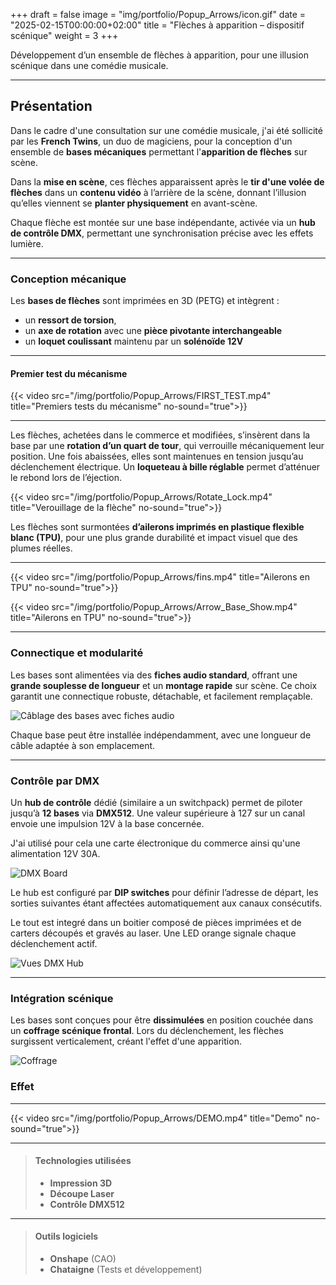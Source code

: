 +++
draft = false
image = "img/portfolio/Popup_Arrows/icon.gif"
date = "2025-02-15T00:00:00+02:00"
title = "Flèches à apparition – dispositif scénique"
weight = 3
+++

Développement d’un ensemble de flèches à apparition, pour une illusion scénique dans une comédie musicale.
<!--more-->

---

## Présentation

Dans le cadre d'une consultation sur une comédie musicale, j'ai été sollicité par les **French Twins**, un duo de magiciens, pour la conception d'un ensemble de **bases mécaniques** permettant l'**apparition de flèches** sur scène.

Dans la **mise en scène**, ces flèches apparaissent après le **tir d'une volée de flèches** dans un **contenu vidéo** à l’arrière de la scène, donnant l’illusion qu’elles viennent se **planter physiquement** en avant-scène.

Chaque flèche est montée sur une base indépendante, activée via un **hub de contrôle DMX**, permettant une synchronisation précise avec les effets lumière.

---

### Conception mécanique

Les **bases de flèches** sont imprimées en 3D (PETG) et intègrent :

- un **ressort de torsion**,
- un **axe de rotation** avec une **pièce pivotante interchangeable**
- un **loquet coulissant** maintenu par un **solénoïde 12V**

---

#### **Premier test du mécanisme**

{{< video src="/img/portfolio/Popup_Arrows/FIRST_TEST.mp4" title="Premiers tests du mécanisme" no-sound="true">}}  

---
  
Les flèches, achetées dans le commerce et modifiées, s’insèrent dans la base par une **rotation d’un quart de tour**, qui verrouille mécaniquement leur position. Une fois abaissées, elles sont maintenues en tension jusqu’au déclenchement électrique. Un **loqueteau à bille réglable** permet d’atténuer le rebond lors de l’éjection.

{{< video src="/img/portfolio/Popup_Arrows/Rotate_Lock.mp4" title="Verouillage de la flèche" no-sound="true">}}  

Les flèches sont surmontées **d’ailerons imprimés en plastique flexible blanc (TPU)**, pour une plus grande durabilité et impact visuel que des plumes réelles.

---

{{< video src="/img/portfolio/Popup_Arrows/fins.mp4" title="Ailerons en TPU" no-sound="true">}}  

{{< video src="/img/portfolio/Popup_Arrows/Arrow_Base_Show.mp4" title="Ailerons en TPU" no-sound="true">}}  

---

### Connectique et modularité

Les bases sont alimentées via des **fiches audio standard**, offrant une **grande souplesse de longueur** et un **montage rapide** sur scène. Ce choix garantit une connectique robuste, détachable, et facilement remplaçable.

![Câblage des bases avec fiches audio](/img/portfolio/Popup_Arrows/Audio_Connector.png)

Chaque base peut être installée indépendamment, avec une longueur de câble adaptée à son emplacement.

---

### Contrôle par DMX

Un **hub de contrôle** dédié (similaire a un switchpack) permet de piloter jusqu’à **12 bases** via **DMX512**. Une valeur supérieure à 127 sur un canal envoie une impulsion 12V à la base concernée.

J'ai utilisé pour cela une carte électronique du commerce ainsi qu'une alimentation 12V 30A.

![DMX Board](/img/portfolio/Popup_Arrows/DMX_Board.png)

Le hub est configuré par **DIP switches** pour définir l’adresse de départ, les sorties suivantes étant affectées automatiquement aux canaux consécutifs.

Le tout est integré dans un boitier composé de pièces imprimées et de carters découpés et gravés au laser. Une LED orange signale chaque déclenchement actif.

![Vues DMX Hub](/img/portfolio/Popup_Arrows/DMX_HUB_2.png)

---

### Intégration scénique

Les bases sont conçues pour être **dissimulées** en position couchée dans un **coffrage scénique frontal**. Lors du déclenchement, les flèches surgissent verticalement, créant l'effet d'une apparition.

![Coffrage](/img/portfolio/Popup_Arrows/Coffrage.jpg)

### Effet

---

{{< video src="/img/portfolio/Popup_Arrows/DEMO.mp4" title="Demo" no-sound="true">}}

---

>#### Technologies utilisées
>
>- **Impression 3D**  
>- **Découpe Laser**  
>- **Contrôle DMX512**

---

>#### Outils logiciels
>
>- **Onshape** (CAO)
>- **Chataigne** (Tests et développement)
